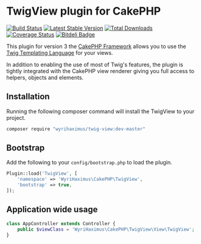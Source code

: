 # TwigView plugin for CakePHP #

[![Build Status](https://travis-ci.org/WyriHaximus/TwigView.png)](https://travis-ci.org/WyriHaximus/TwigView)
[![Latest Stable Version](https://poser.pugx.org/WyriHaximus/Twig-View/v/stable.png)](https://packagist.org/packages/WyriHaximus/Twig-View)
[![Total Downloads](https://poser.pugx.org/WyriHaximus/Twig-View/downloads.png)](https://packagist.org/packages/WyriHaximus/Twig-View)
[![Coverage Status](https://coveralls.io/repos/WyriHaximus/TwigView/badge.png)](https://coveralls.io/r/WyriHaximus/TwigView)
[![Bitdeli Badge](https://d2weczhvl823v0.cloudfront.net/WyriHaximus/twigview/trend.png)](https://bitdeli.com/free "Bitdeli Badge")

This plugin for version 3 the [CakePHP Framework](http://cakephp.org) allows you to use the [Twig Templating Language](http://twig.sensiolabs.org) for your views.

In addition to enabling the use of most of Twig's features, the plugin is tightly integrated with the CakePHP view renderer giving you full access to helpers, objects and elements.

## Installation ##

Running the following composer command will install the TwigView to your project.

```bash
composer require "wyrihaximus/twig-view:dev-master"
```

## Bootstrap ##

Add the following to your `config/bootstrap.php` to load the plugin.

```php
Plugin::load('TwigView', [
    'namespace' => 'WyriHaximus\CakePHP\TwigView',
    'bootstrap' => true,
]);
```

## Application wide usage ##

```php
class AppController extends Controller {
    public $viewClass = 'WyriHaximus\CakePHP\TwigView\View\TwigView';
}
```
